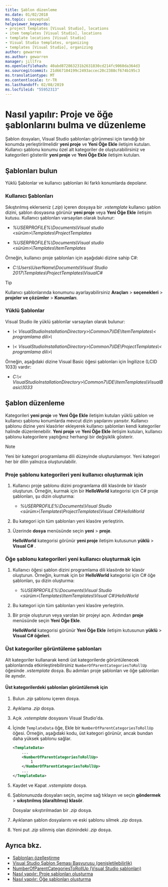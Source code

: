 ```yaml
---
title: Şablon düzenleme
ms.date: 01/02/2018
ms.topic: conceptual
helpviewer_keywords:
- project templates [Visual Studio], locations
- item templates [Visual Studio], locations
- template locations [Visual Studio]
- Visual Studio templates, organizing
- templates [Visual Studio], organizing
author: gewarren
ms.author: gewarren
manager: jillfra
ms.openlocfilehash: 40abd872863231b2631830cd214fc9060da364d3
ms.sourcegitcommit: 21d667104199c2493accec20c2388cf674b195c3
ms.translationtype: MT
ms.contentlocale: tr-TR
ms.lasthandoff: 02/08/2019
ms.locfileid: "55952313"
---
```

# <a name="how-to-locate-and-organize-project-and-item-templates"></a>Nasıl yapılır: Proje ve öğe şablonlarını bulma ve düzenleme

Şablon dosyaları, Visual Studio şablonları görünmesi için tanıdığı bir konumda yerleştirilmelidir **yeni proje** ve **Yeni Öğe Ekle** iletişim kutuları. Kullanıcı şablonu konumu özel alt kategoriler de oluşturabilirsiniz ve kategorileri gösterilir **yeni proje** ve **Yeni Öğe Ekle** iletişim kutuları.

## <a name="locate-templates"></a>Şablonları bulun

Yüklü Şablonlar ve kullanıcı şablonları iki farklı konumlarda depolanır.

### <a name="user-templates"></a>Kullanıcı Şablonları

Sıkıştırılmış eklerseniz (*.zip*) içeren dosyaya bir *.vstemplate* kullanıcı şablon dizini, şablon dosyasına görünür **yeni proje** veya  **Yeni Öğe Ekle** iletişim kutusu. Kullanıcı şablonları varsayılan olarak bulunur:

- *%USERPROFILE%\Documents\Visual studio \<sürüm\>\Templates\ProjectTemplates*

- *%USERPROFILE%\Documents\Visual studio \<sürüm\>\Templates\ItemTemplates*

Örneğin, kullanıcı proje şablonları için aşağıdaki dizine sahip C#:

- *C:\Users\UserName\Documents\Visual Studio 2017\Templates\ProjectTemplates\VisualC#*

> [!TIP]
> Kullanıcı şablonlarında konumunu ayarlayabilirsiniz **Araçları** > **seçenekleri** > **projeler ve çözümler**  >   **Konumları**.

### <a name="installed-templates"></a>Yüklü Şablonlar

Visual Studio ile yüklü şablonlar varsayılan olarak bulunur:

- *\\< VisualStudioInstallationDirectory\>\Common7\IDE\ItemTemplates\\< programlama dili\>\\<Locale ID>*

- *\\< VisualStudioInstallationDirectory\>\Common7\IDE\ProjectTemplates\\< programlama dili\>\\<Locale ID>*

Örneğin, aşağıdaki dizine Visual Basic öğesi şablonları için İngilizce (LCID 1033) vardır:

- *C:\\< VisualStudioInstallationDirectory\>\Common7\IDE\ItemTemplates\VisualBasic\1033*

## <a name="organize-templates"></a>Şablon düzenleme

Kategorileri **yeni proje** ve **Yeni Öğe Ekle** iletişim kutuları yüklü şablon ve kullanıcı şablonu konumlarda mevcut dizin yapılarını yansıtır. Kullanıcı şablonu dizine yeni klasörler ekleyerek kullanıcı şablonları kendi kategoriler halinde düzenlenebilir. **Yeni proje** ve **Yeni Öğe Ekle** iletişim kutuları, kullanıcı şablonu kategorilere yaptığınız herhangi bir değişiklik gösterir.

> [!NOTE]
> Yeni bir kategori programlama dili düzeyinde oluşturulamıyor. Yeni kategori her bir dilin yalnızca oluşturulabilir.

### <a name="to-create-new-user-project-template-categories"></a>Proje şablonu kategorileri yeni kullanıcı oluşturmak için

1. Kullanıcı proje şablonu dizini programlama dili klasörde bir klasör oluşturun. Örneğin, kurmak için bir **HelloWorld** kategorisi için C# proje şablonları, şu dizin oluşturma:

    - *\%USERPROFILE%\Documents\Visual Studio \<sürüm\>\Templates\ProjectTemplates\Visual C#\HelloWorld*

1. Bu kategori için tüm şablonları yeni klasöre yerleştirin.

1. Üzerinde **dosya** menüsünde seçin **yeni** > **proje**.

   **HelloWorld** kategorisi görünür **yeni proje** iletişim kutusunun **yüklü** > **Visual C#** .

### <a name="to-create-new-user-item-template-categories"></a>Öğe şablonu kategorileri yeni kullanıcı oluşturmak için

1. Kullanıcı öğesi şablon dizini programlama dili klasörde bir klasör oluşturun. Örneğin, kurmak için bir **HelloWorld** kategorisi için C# öğe şablonları, şu dizin oluşturma:

    - *\%USERPROFILE%\Documents\Visual Studio \<sürüm\>\Templates\ItemTemplates\Visual C#\HelloWorld*

1. Bu kategori için tüm şablonları yeni klasöre yerleştirin.

1. Bir proje oluşturun veya varolan bir projeyi açın. Ardından **proje** menüsünde seçin **Yeni Öğe Ekle**.

   **HelloWorld** kategorisi görünür **Yeni Öğe Ekle** iletişim kutusunun **yüklü** > **Visual C# öğeleri**.

### <a name="display-templates-in-parent-categories"></a>Üst kategoriler görüntüleme şablonları

Alt kategoriler kullanarak kendi üst kategorilerde görüntülenecek şablonlarında etkinleştirebilirsiniz `NumberOfParentCategoriesToRollUp` öğesinde *.vstemplate* dosya. Bu adımları proje şablonları ve öğe şablonları ile aynıdır.

#### <a name="to-display-templates-in-parent-categories"></a>Üst kategorilerdeki şablonları görüntülemek için

1. Bulun *.zip* şablonu içeren dosya.

1. Ayıklama *.zip* dosya.

1. Açık *.vstemplate* dosyasını Visual Studio'da.

1. İçinde `TemplateData` öğe, Ekle bir `NumberOfParentCategoriesToRollUp` öğesi. Örneğin, aşağıdaki kodu, üst kategori görünür, ancak bundan daha yüksek şablonu sağlar.

    ```xml
    <TemplateData>
        ...
        <NumberOfParentCategoriesToRollUp>
            1
        </NumberOfParentCategoriesToRollUp>
        ...
    </TemplateData>
    ```

1. Kaydet ve Kapat *.vstemplate* dosya.

1. Şablonunuzda dosyaları seçin, seçime sağ tıklayın ve seçin **göndermek** > **sıkıştırılmış (daraltılmış) klasör**.

   Dosyalar sıkıştırılmadan bir *.zip* dosya.

1. Ayıklanan şablon dosyalarını ve eski şablonu silmek *.zip* dosya.

1. Yeni put *.zip* silinmiş olan dizinindeki *.zip* dosya.

## <a name="see-also"></a>Ayrıca bkz.

- [Şablonları özelleştirme](../ide/customizing-project-and-item-templates.md)
- [Visual Studio Şablon Şeması Başvurusu (genişletilebilirlik)](../extensibility/visual-studio-template-schema-reference.md)
- [NumberOfParentCategoriesToRollUp (Visual Studio şablonları)](../extensibility/numberofparentcategoriestorollup-visual-studio-templates.md)
- [Nasıl yapılır: Proje şablonları oluşturma](../ide/how-to-create-project-templates.md)
- [Nasıl yapılır: Öğe şablonları oluşturma](../ide/how-to-create-item-templates.md)